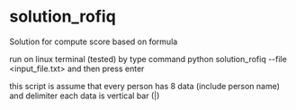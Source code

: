 # solution_rofiq
Solution for compute score based on formula

run on linux terminal (tested) by type command
python solution_rofiq --file <input_file.txt>
and then press enter

this script is assume that every person has 8 data (include person name) and delimiter each data is vertical bar (|)